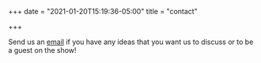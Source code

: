 +++
date = "2021-01-20T15:19:36-05:00"
title = "contact"

+++

Send us an [email](mailto:example@gmail.com) if you have any ideas that you want us to discuss or to be a guest on the show!
